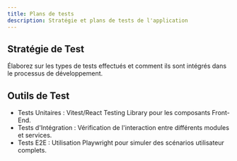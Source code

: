 ```yaml
---
title: Plans de tests
description: Stratégie et plans de tests de l'application
---
```


## Stratégie de Test
Élaborez sur les types de tests effectués et comment ils sont intégrés dans le processus de développement.

## Outils de Test
- Tests Unitaires : Vitest/React Testing Library pour les composants Front-End.
- Tests d'Intégration : Vérification de l'interaction entre différents modules et services.
- Tests E2E : Utilisation Playwright pour simuler des scénarios utilisateur complets.
